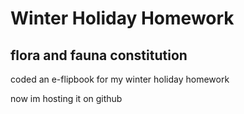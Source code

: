 # Winter Holiday Homework

## flora and fauna constitution

coded an e-flipbook for my winter holiday homework

now im hosting it on github